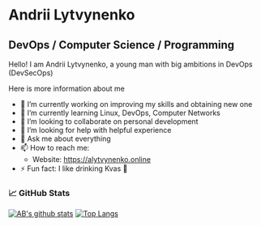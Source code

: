 # Andrii Lytvynenko
## DevOps / Computer Science / Programming
Hello! I am Andrii Lytvynenko, a young man with big ambitions in DevOps (DevSecOps) 

Here is more information about me
- 🔭 I’m currently working on improving my skills and obtaining new one
- 🌱 I’m currently learning Linux, DevOps, Computer Networks
- 👯 I’m looking to collaborate on personal development
- 🤔 I’m looking for help with helpful experience
- 💬 Ask me about everything
- 📫 How to reach me:
    * Website: https://alytvynenko.online
- ⚡ Fun fact: I like drinking Kvas 🥴


### 📈 GitHub Stats 

[![AB's github stats](https://github-readme-stats.vercel.app/api?username=fecton&count_private=true&show_icons=true)](https://github.com/fecton/github-readme-stats)
[![Top Langs](https://github-readme-stats.vercel.app/api/top-langs/?username=fecton&layout=compact&langs_count=10)](https://github.com/fecton/github-readme-stats)
